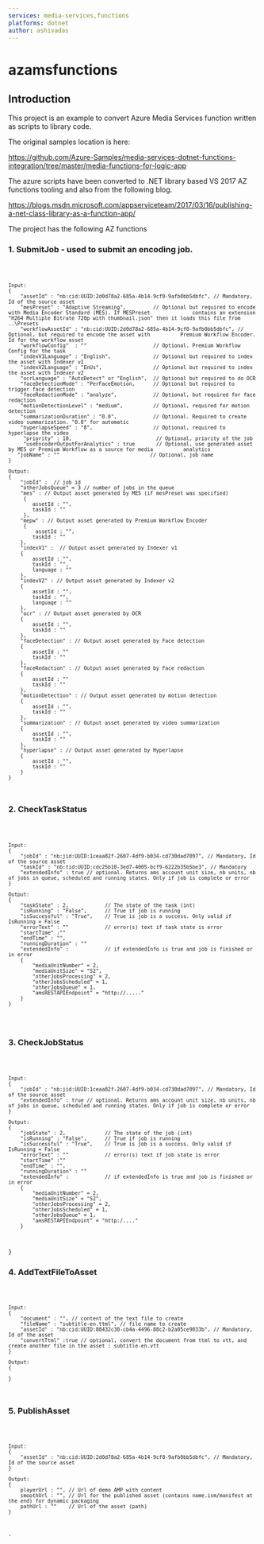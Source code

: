 ```yaml
---
services: media-services,functions
platforms: dotnet
author: ashivadas
---
```

# azamsfunctions

## Introduction

This project is an example to convert Azure Media Services function written as scripts to library code.

The original samples location is here:


https://github.com/Azure-Samples/media-services-dotnet-functions-integration/tree/master/media-functions-for-logic-app

The azure scripts have been converted to  .NET library based VS 2017 AZ functions tooling and also from the following blog.

https://blogs.msdn.microsoft.com/appserviceteam/2017/03/16/publishing-a-net-class-library-as-a-function-app/


The project has the following AZ functions

### 1. SubmitJob - used to submit an encoding job.
<code>
    
    Input:
    {
        "assetId" : "nb:cid:UUID:2d0d78a2-685a-4b14-9cf0-9afb0bb5dbfc", // Mandatory, Id of the source asset
        "mesPreset" : "Adaptive Streaming",         // Optional but required to encode with Media Encoder Standard (MES). If MESPreset              contains an extension "H264 Multiple Bitrate 720p with thumbnail.json" then it loads this file from ..\Presets
        "workflowAssetId" : "nb:cid:UUID:2d0d78a2-685a-4b14-9cf0-9afb0bb5dbfc", // Optional, but required to encode the asset with          Premium Workflow Encoder. Id for the workflow asset
        "workflowConfig"  : ""                      // Optional. Premium Workflow Config for the task
        "indexV1Language" : "English",              // Optional but required to index the asset with Indexer v1
        "indexV2Language" : "EnUs",                 // Optional but required to index the asset with Indexer v2
        "ocrLanguage" : "AutoDetect" or "English",  // Optional but required to do OCR
        "faceDetectionMode" : "PerFaceEmotion,      // Optional but required to trigger face detection
        "faceRedactionMode" : "analyze",            // Optional, but required for face redaction
        "motionDetectionLevel" : "medium",          // Optional, required for motion detection
        "summarizationDuration" : "0.0",            // Optional. Required to create video summarization. "0.0" for automatic
        "hyperlapseSpeed" : "8",                    // Optional, required to hyperlapse the video
         "priority" : 10,                            // Optional, priority of the job
         "useEncoderOutputForAnalytics" : true       // Optional, use generated asset by MES or Premium Workflow as a source for media          analytics
       "jobName" : ""                              // Optional, job name
    }

    Output:
    {
        "jobId" :  // job id 
        "otherJobsQueue" = 3 // number of jobs in the queue
        "mes" : // Output asset generated by MES (if mesPreset was specified)
         {
            assetId : "",
            taskId : ""
         },
        "mepw" : // Output asset generated by Premium Workflow Encoder
         {
             assetId : "",
            taskId : ""
        },
        "indexV1" :  // Output asset generated by Indexer v1
        {
            assetId : "",
            taskId : "",
            language : ""
        },
        "indexV2" : // Output asset generated by Indexer v2
        {
            assetId : "",
            taskId : "",
            language : ""
        },
        "ocr" : // Output asset generated by OCR
        {
            assetId : "",
            taskId : ""
        },
        "faceDetection" : // Output asset generated by Face detection
        {
            assetId : ""
            taskId : ""
        },
        "faceRedaction" : // Output asset generated by Face redaction
        {
            assetId : ""
            taskId : ""
        },
        "motionDetection" : // Output asset generated by motion detection
        {
            assetId : "",
            taskId : ""
        },
        "summarization" : // Output asset generated by video summarization
        {
            assetId : "",
            taskId : ""
        },
        "hyperlapse" : // Output asset generated by Hyperlapse
        {
            assetId : "",
            taskId : ""
        }
    }
</code>

### 2. CheckTaskStatus

<code>
    
    Input:
    {
        "jobId" : "nb:jid:UUID:1ceaa82f-2607-4df9-b034-cd730dad7097", // Mandatory, Id of the source asset
        "taskId" : "nb:tid:UUID:cdc25b10-3ed7-4005-bcf9-6222b35b5be3", // Mandatory
        "extendedInfo" : true // optional. Returns ams account unit size, nb units, nb of jobs in queue, scheduled and running states. Only if job is complete or error
    }

    Output:
    {
        "taskState" : 2,            // The state of the task (int)
        "isRunning" : "False",      // True if job is running
        "isSuccessful" : "True",    // True is job is a success. Only valid if IsRunning = False
        "errorText" : ""            // error(s) text if task state is error
        "startTime" :""
        "endTime" : "",
        "runningDuration" : ""
        "extendedInfo" :            // if extendedInfo is true and job is finished or in error
        {
            "mediaUnitNumber" = 2,
            "mediaUnitSize" = "S2",
            "otherJobsProcessing" = 2,
            "otherJobsScheduled" = 1,
            "otherJobsQueue" = 1,
            "amsRESTAPIEndpoint" = "http://....."
        }
    }
 </code>

### 3. CheckJobStatus

<code>
    
    Input:
    {
        "jobId" : "nb:jid:UUID:1ceaa82f-2607-4df9-b034-cd730dad7097", // Mandatory, Id of the source asset
        "extendedInfo" : true // optional. Returns ams account unit size, nb units, nb of jobs in queue, scheduled and running states. Only if job is complete or error
    }

    Output:
    {
        "jobState" : 2,             // The state of the job (int)
        "isRunning" : "False",      // True if job is running
        "isSuccessful" : "True",    // True is job is a success. Only valid if IsRunning = False
        "errorText" : ""            // error(s) text if job state is error
        "startTime" :""
        "endTime" : "",
        "runningDuration" : ""
        "extendedInfo" :            // if extendedInfo is true and job is finished or in error
        {
            "mediaUnitNumber" = 2,
            "mediaUnitSize" = "S2",
            "otherJobsProcessing" = 2,
            "otherJobsScheduled" = 1,
            "otherJobsQueue" = 1,
            "amsRESTAPIEndpoint" = "http:/...."
        }
 }
 </code>

### 4. AddTextFileToAsset

<code>

    Input:
    {
        "document" : "", // content of the text file to create
        "fileName" : "subtitle-en.ttml", // file name to create
        "assetId" : "nb:cid:UUID:88432c30-cb4a-4496-88c2-b2a05ce9033b", // Mandatory, Id of the asset
        "convertTtml" :true // optional, convert the document from ttml to vtt, and create another file in the asset : subtitle-en.vtt
    }

    Output:
    {
    
    }
</code>

### 5. PublishAsset

<code>
    
    Input:
    {
        "assetId" : "nb:cid:UUID:2d0d78a2-685a-4b14-9cf0-9afb0bb5dbfc", // Mandatory, Id of the source asset
    }

    Output:
    {
        playerUrl : "", // Url of demo AMP with content
        smoothUrl : "", // Url for the published asset (contains name.ism/manifest at the end) for dynamic packaging
        pathUrl : ""    // Url of the asset (path)
    }
`
</code>




